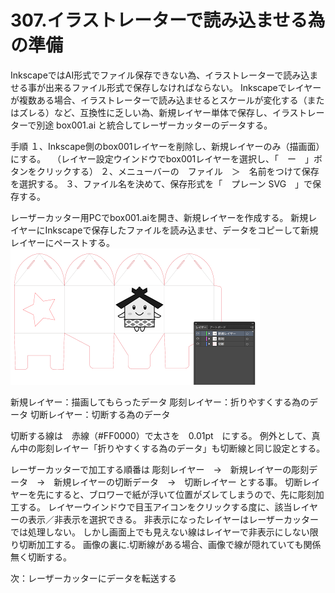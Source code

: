 # 307.イラストレーターで読み込ませる為の準備

InkscapeではAI形式でファイル保存できない為、イラストレーターで読み込ませる事が出来るファイル形式で保存しなければならない。
Inkscapeでレイヤーが複数ある場合、イラストレーターで読み込ませるとスケールが変化する（またはズレる）など、互換性に乏しい為、新規レイヤー単体で保存し、イラストレーターで別途 box001.ai と統合してレーザーカッターのデータする。

手順
１、Inkscape側のbox001レイヤーを削除し、新規レイヤーのみ（描画面）にする。
　（レイヤー設定ウインドウでbox001レイヤーを選択し、「　ー　」ボタンをクリックする）
２、メニューバーの　ファイル　＞　名前をつけて保存　を選択する。
３、ファイル名を決めて、保存形式を「　プレーン SVG　」で保存する。

レーザーカッター用PCでbox001.aiを開き、新規レイヤーを作成する。
新規レイヤーにInkscapeで保存したファイルを読み込ませ、データをコピーして新規レイヤーにペーストする。
<br>
![](LC-2-47-01.png)

新規レイヤー：描画してもらったデータ
彫刻レイヤー：折りやすくする為のデータ
切断レイヤー：切断する為のデータ

切断する線は　赤線（#FF0000）で太さを　0.01pt　にする。
例外として、真ん中の彫刻レイヤー「折りやすくする為のデータ」も切断線と同じ設定とする。

レーザーカッターで加工する順番は
彫刻レイヤー　→　新規レイヤーの彫刻データ　→　新規レイヤーの切断データ　→　切断レイヤー
とする事。
切断レイヤーを先にすると、ブロワーで紙が浮いて位置がズレてしまうので、先に彫刻加工する。
レイヤーウインドウで目玉アイコンをクリックする度に、該当レイヤーの表示／非表示を選択できる。
非表示になったレイヤーはレーザーカッターでは処理しない。
しかし画面上でも見えない線はレイヤーで非表示にしない限り切断加工する。
画像の裏に.切断線がある場合、画像で線が隠れていても関係無く切断する。


次：レーザーカッターにデータを転送する
